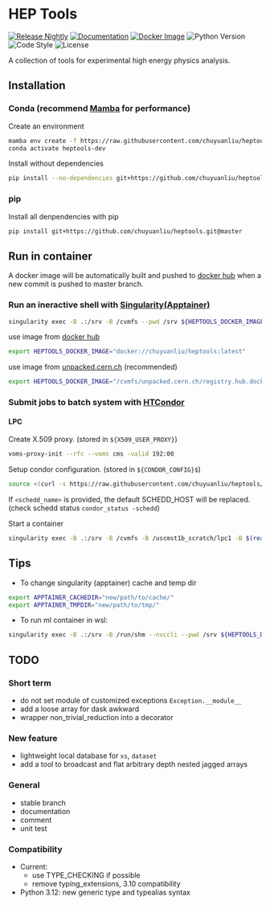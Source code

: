 # HEP Tools

[![Release Nightly](https://img.shields.io/github/v/release/chuyuanliu/heptools?filter=nightly)](https://github.com/chuyuanliu/heptools/releases/tag/nightly)
[![Documentation](https://img.shields.io/badge/docs-latest-blue?logo=sphinx)](https://chuyuanliu.github.io/heptools/)
[![Docker Image](https://img.shields.io/badge/docker-latest-blue?logo=docker)](https://hub.docker.com/repository/docker/chuyuanliu/heptools)
![Python Version](https://img.shields.io/badge/python-3.11-blue?logo=python)
![Code Style](https://img.shields.io/badge/code%20style-black-black)
![License](https://img.shields.io/badge/license-MIT-blue)

A collection of tools for experimental high energy physics analysis.

## Installation

### Conda (recommend [Mamba](https://mamba.readthedocs.io/) for performance)

Create an environment

```bash
mamba env create -f https://raw.githubusercontent.com/chuyuanliu/heptools/master/environment.yml
conda activate heptools-dev
```

Install without dependencies

```bash
pip install --no-dependencies git+https://github.com/chuyuanliu/heptools.git@master
```

### pip

Install all denpendencies with pip

```bash
pip install git+https://github.com/chuyuanliu/heptools.git@master
```

## Run in container

A docker image will be automatically built and pushed to [docker hub](https://hub.docker.com/repository/docker/chuyuanliu/heptools) when a new commit is pushed to master branch.

### Run an ineractive shell with [Singularity(Apptainer)](https://apptainer.org/docs/user/latest/)

```bash
singularity exec -B .:/srv -B /cvmfs --pwd /srv ${HEPTOOLS_DOCKER_IMAGE} bash --init-file /entrypoint.sh
```

use image from [docker hub](https://hub.docker.com/repository/docker/chuyuanliu/heptools)

```bash
export HEPTOOLS_DOCKER_IMAGE="docker://chuyuanliu/heptools:latest"
```

use image from [unpacked.cern.ch](https://cvmfs.readthedocs.io/en/latest/cpt-containers.html#using-unpacked-cern-ch) (recommended)

```bash
export HEPTOOLS_DOCKER_IMAGE="/cvmfs/unpacked.cern.ch/registry.hub.docker.com/chuyuanliu/heptools:latest"
```

### Submit jobs to batch system with [HTCondor](https://htcondor.readthedocs.io/)

#### LPC

Create X.509 proxy. (stored in `${X509_USER_PROXY}`)

```bash
voms-proxy-init --rfc --voms cms -valid 192:00
```

Setup condor configuration. (stored in `${CONDOR_CONFIG}$`)

```bash
source <(curl -s https://raw.githubusercontent.com/chuyuanliu/heptools/master/tools/condor_config_lpc.sh) [<schedd_name>]
```

If `<schedd_name>` is provided, the default SCHEDD_HOST will be replaced. (check schedd status `condor_status -schedd`)

Start a container

```bash
singularity exec -B .:/srv -B /cvmfs -B /uscmst1b_scratch/lpc1 -B $(readlink ${HOME}/nobackup) --env "CONDOR_CONFIG=${CONDOR_CONFIG}" --pwd /srv ${HEPTOOLS_DOCKER_IMAGE} bash --init-file /entrypoint.sh
```

## Tips

- To change singularity (apptainer) cache and temp dir

```bash
export APPTAINER_CACHEDIR="new/path/to/cache/"
export APPTAINER_TMPDIR="new/path/to/tmp/"
```

- To run ml container in wsl:

```bash
singularity exec -B .:/srv -B /run/shm --nvccli --pwd /srv ${HEPTOOLS_DOCKER_IMAGE} bash --init-file /entrypoint.sh
```

## TODO

### Short term

- do not set module of customized exceptions `Exception.__module__`
- add a loose array for dask awkward
- wrapper non_trivial_reduction into a decorator

### New feature

- lightweight local database for `xs`, `dataset`
- add a tool to broadcast and flat arbitrary depth nested jagged arrays

### General

- stable branch
- documentation
- comment
- unit test

### Compatibility

- Current:
  - use TYPE_CHECKING if possible
  - remove typing_extensions, 3.10 compatibility
- Python 3.12: new generic type and typealias syntax
